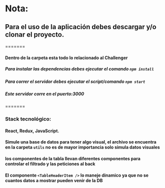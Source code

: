 # Nota:

## Para el uso de la aplicación debes descargar y/o clonar el proyecto.
=======

#### Dentro de la carpeta esta todo lo relacionado al Challenger
##### Para instalar las dependencias debes ejecutar el comando ``npm install``
##### Para correr el servidor debes ejecutar el script/comando ``npm start`` 
##### Este servidor corre en el puerto:3000
=======

### Stack tecnológico:
####  React, Redux, JavaScript.


#### Simule una base de datos para tener algo visual, el archivo se encuentra en la carpeta ``utils`` no es de mayor importancia solo simula datos visuales 
#### los componentes de la tabla llevan diferentes componentes para controlar el filtrado y las peticiones al back
#### El componente ``<TableHeaderItem />`` lo maneje dinamico ya que no se cuantos datos a mostrar pueden venir de la DB 